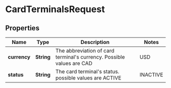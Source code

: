 

# CardTerminalsRequest


## Properties

| Name | Type | Description | Notes |
|------------ | ------------- | ------------- | -------------|
|**currency** | **String** | The abbreviation of card terminal&#39;s currency. Possible values are CAD | USD |  [optional] |
|**status** | **String** | The card terminal&#39;s status. possible values are ACTIVE | INACTIVE |  [optional] |




